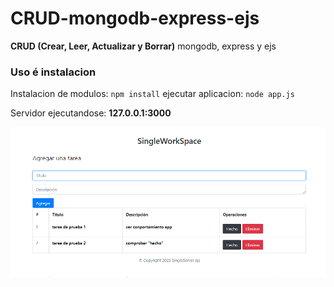 # CRUD-mongodb-express-ejs
**CRUD (Crear, Leer, Actualizar y Borrar)** mongodb, express y ejs

### Uso é instalacion

Instalacion de modulos: `npm install`
ejecutar aplicacion: `node app.js`

Servidor ejecutandose: **127.0.0.1:3000**

![screenshot](https://github.com/Pabloluisroth/App_Node_expres_mongodb/blob/main/screenshot.png)
